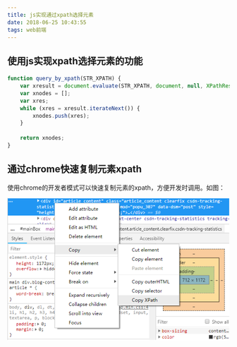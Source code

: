 ```yaml
---
title: js实现通过xpath选择元素
date: 2018-06-25 10:43:55
tags: web前端
---
```


## 使用js实现xpath选择元素的功能

```javascript
function query_by_xpath(STR_XPATH) {
    var xresult = document.evaluate(STR_XPATH, document, null, XPathResult.ANY_TYPE, null);
    var xnodes = [];
    var xres;
    while (xres = xresult.iterateNext()) {
        xnodes.push(xres);
    }

    return xnodes;
}
```

## 通过chrome快速复制元素xpath

使用chrome的开发者模式可以快速复制元素的xpath，方便开发时调用。如图：

![img](/images/180625xpath.png)